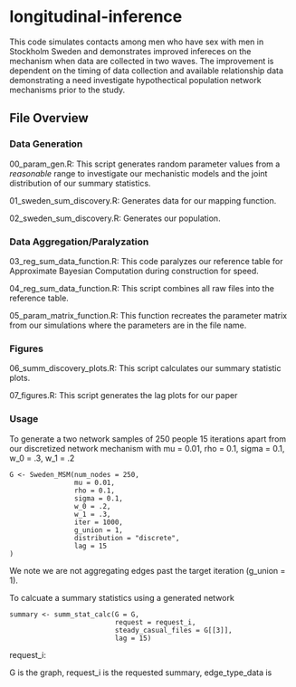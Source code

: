 # longitudinal-inference

This code simulates contacts among men who have sex with men in Stockholm Sweden and demonstrates improved infereces on the mechanism when data are collected in two waves. The improvement is dependent on the timing of data collection and available relationship data demonstrating a need investigate hypothectical population network mechanisms prior to the study. 

## File Overview

### Data Generation

00_param_gen.R: This script generates random parameter values from a *reasonable* range to investigate our mechanistic models and the joint distribution of our summary statistics.

01_sweden_sum_discovery.R: Generates data for our mapping function.

02_sweden_sum_discovery.R: Generates our population.

### Data Aggregation/Paralyzation

03_reg_sum_data_function.R: This code paralyzes our reference table for Approximate Bayesian Computation during construction for speed.

04_reg_sum_data_function.R: This script combines all raw files into the reference table.

05_param_matrix_function.R: This function recreates the parameter matrix from our simulations where the parameters are in the file name.

### Figures
06_summ_discovery_plots.R: This script calculates our summary statistic plots.

07_figures.R: This script generates the lag plots for our paper

### Usage

To generate a two network samples of 250 people 15 iterations apart from our discretized network mechanism with mu = 0.01, rho = 0.1, sigma = 0.1, w_0 = .3, w_1 = .2


```
G <- Sweden_MSM(num_nodes = 250,
                mu = 0.01,
                rho = 0.1,
                sigma = 0.1,
                w_0 = .2,
                w_1 = .3,
                iter = 1000,
                g_union = 1,
                distribution = "discrete",
                lag = 15
)
```

We note we are not aggregating edges past the target iteration (g_union = 1).

To calcuate a summary statistics using a generated network 

```
summary <- summ_stat_calc(G = G,
                          request = request_i,
                          steady_casual_files = G[[3]],
                          lag = 15)
```

request_i: 

G is the graph, request_i is the requested summary, edge_type_data is 



